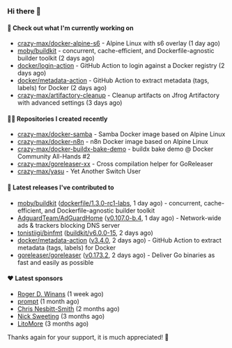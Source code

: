 ### Hi there 👋

#### 👷 Check out what I'm currently working on

- [crazy-max/docker-alpine-s6](https://github.com/crazy-max/docker-alpine-s6) - Alpine Linux with s6 overlay (1 day ago)
- [moby/buildkit](https://github.com/moby/buildkit) - concurrent, cache-efficient, and Dockerfile-agnostic builder toolkit (2 days ago)
- [docker/login-action](https://github.com/docker/login-action) - GitHub Action to login against a Docker registry (2 days ago)
- [docker/metadata-action](https://github.com/docker/metadata-action) - GitHub Action to extract metadata (tags, labels) for Docker (2 days ago)
- [crazy-max/artifactory-cleanup](https://github.com/crazy-max/artifactory-cleanup) - Cleanup artifacts on Jfrog Artifactory with advanced settings (3 days ago)

#### 👨‍💻 Repositories I created recently

- [crazy-max/docker-samba](https://github.com/crazy-max/docker-samba) - Samba Docker image based on Alpine Linux
- [crazy-max/docker-n8n](https://github.com/crazy-max/docker-n8n) - n8n Docker image based on Alpine Linux
- [crazy-max/docker-buildx-bake-demo](https://github.com/crazy-max/docker-buildx-bake-demo) - buildx bake demo @ Docker Community All-Hands #2
- [crazy-max/goreleaser-xx](https://github.com/crazy-max/goreleaser-xx) - Cross compilation helper for GoReleaser
- [crazy-max/yasu](https://github.com/crazy-max/yasu) - Yet Another Switch User

#### 🚀 Latest releases I've contributed to

- [moby/buildkit](https://github.com/moby/buildkit) ([dockerfile/1.3.0-rc1-labs](https://github.com/moby/buildkit/releases/tag/dockerfile%2F1.3.0-rc1-labs), 1 day ago) - concurrent, cache-efficient, and Dockerfile-agnostic builder toolkit
- [AdguardTeam/AdGuardHome](https://github.com/AdguardTeam/AdGuardHome) ([v0.107.0-b.4](https://github.com/AdguardTeam/AdGuardHome/releases/tag/v0.107.0-b.4), 1 day ago) - Network-wide ads &amp; trackers blocking DNS server
- [tonistiigi/binfmt](https://github.com/tonistiigi/binfmt) ([buildkit/v6.0.0-15](https://github.com/tonistiigi/binfmt/releases/tag/buildkit%2Fv6.0.0-15), 2 days ago)
- [docker/metadata-action](https://github.com/docker/metadata-action) ([v3.4.0](https://github.com/docker/metadata-action/releases/tag/v3.4.0), 2 days ago) - GitHub Action to extract metadata (tags, labels) for Docker
- [goreleaser/goreleaser](https://github.com/goreleaser/goreleaser) ([v0.173.2](https://github.com/goreleaser/goreleaser/releases/tag/v0.173.2), 2 days ago) - Deliver Go binaries as fast and easily as possible

#### ❤️ Latest sponsors
- [Roger D. Winans](https://github.com/solvaholic) (1 week ago)
- [prompt](https://github.com/pr-mpt) (1 month ago)
- [Chris Nesbitt-Smith](https://github.com/chrisns) (2 months ago)
- [Nick Sweeting](https://github.com/pirate) (3 months ago)
- [LitoMore](https://github.com/LitoMore) (3 months ago)

Thanks again for your support, it is much appreciated! 🙏
